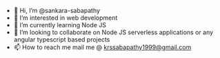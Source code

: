 - 👋 Hi, I’m @sankara-sabapathy
- 👀 I’m interested in web development
- 🌱 I’m currently learning Node JS
- 💞️ I’m looking to collaborate on Node JS serverless applications or any angular typescript based projects
- 📫 How to reach me mail me @ krssabapathy1999@gmail.com

